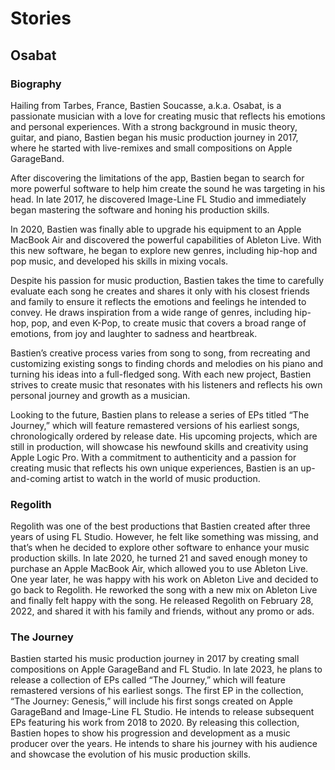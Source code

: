 # Stories

## Osabat

### Biography

Hailing from Tarbes, France, Bastien Soucasse, a.k.a. Osabat, is a passionate musician with a love for creating music
that reflects his emotions and personal experiences. With a strong background in music theory, guitar, and piano,
Bastien began his music production journey in 2017, where he started with live-remixes and small compositions on Apple
GarageBand.

After discovering the limitations of the app, Bastien began to search for more powerful software to help him create the
sound he was targeting in his head. In late 2017, he discovered Image-Line FL Studio and immediately began mastering the
software and honing his production skills.

In 2020, Bastien was finally able to upgrade his equipment to an Apple MacBook Air and discovered the powerful
capabilities of Ableton Live. With this new software, he began to explore new genres, including hip-hop and pop music,
and developed his skills in mixing vocals.

Despite his passion for music production, Bastien takes the time to carefully evaluate each song he creates and shares
it only with his closest friends and family to ensure it reflects the emotions and feelings he intended to convey. He
draws inspiration from a wide range of genres, including hip-hop, pop, and even K-Pop, to create music that covers a
broad range of emotions, from joy and laughter to sadness and heartbreak.

Bastien’s creative process varies from song to song, from recreating and customizing existing songs to finding chords
and melodies on his piano and turning his ideas into a full-fledged song. With each new project, Bastien strives to
create music that resonates with his listeners and reflects his own personal journey and growth as a musician.

Looking to the future, Bastien plans to release a series of EPs titled “The Journey,” which will feature remastered
versions of his earliest songs, chronologically ordered by release date. His upcoming projects, which are still in
production, will showcase his newfound skills and creativity using Apple Logic Pro. With a commitment to authenticity
and a passion for creating music that reflects his own unique experiences, Bastien is an up-and-coming artist to watch
in the world of music production.

### Regolith

Regolith was one of the best productions that Bastien created after three years of using FL Studio. However, he felt
like something was missing, and that’s when he decided to explore other software to enhance your music production
skills. In late 2020, he turned 21 and saved enough money to purchase an Apple MacBook Air, which allowed you to use
Ableton Live. One year later, he was happy with his work on Ableton Live and decided to go back to Regolith. He reworked
the song with a new mix on Ableton Live and finally felt happy with the song. He released Regolith on February 28, 2022,
and shared it with his family and friends, without any promo or ads.

### The Journey

Bastien started his music production journey in 2017 by creating small compositions on Apple GarageBand and FL Studio.
In late 2023, he plans to release a collection of EPs called “The Journey,” which will feature remastered versions of
his earliest songs. The first EP in the collection, “The Journey: Genesis,” will include his first songs created on
Apple GarageBand and Image-Line FL Studio. He intends to release subsequent EPs featuring his work from 2018 to 2020. By
releasing this collection, Bastien hopes to show his progression and development as a music producer over the years. He
intends to share his journey with his audience and showcase the evolution of his music production skills.
